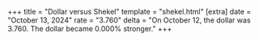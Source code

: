 +++
title = "Dollar versus Shekel"
template = "shekel.html"
[extra]
date = "October 13, 2024"
rate = "3.760"
delta = "On October 12, the dollar was 3.760. The dollar became 0.000% stronger."
+++
